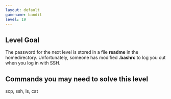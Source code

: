 ```yaml
---
layout: default
gamename: bandit
level: 19
---
```

Level Goal
----------
The password for the next level is stored in a file **readme** in
the homedirectory. Unfortunately, someone has modified **.bashrc**
to log you out when you log in with SSH.

Commands you may need to solve this level
-----------------------------------------
scp, ssh, ls, cat


